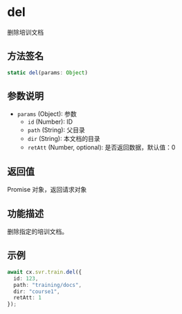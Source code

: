 # del

删除培训文档

## 方法签名
```typescript
static del(params: Object)
```

## 参数说明
- `params` (Object): 参数
  - `id` (Number): ID
  - `path` (String): 父目录
  - `dir` (String): 本文档的目录
  - `retAtt` (Number, optional): 是否返回数据，默认值：0

## 返回值
Promise 对象，返回请求对象

## 功能描述
删除指定的培训文档。

## 示例
```typescript
await cx.svr.train.del({
  id: 123,
  path: "training/docs",
  dir: "course1",
  retAtt: 1
});
``` 